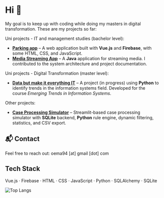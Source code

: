 
# Hi 👋

My goal is to keep up with coding while doing my masters in digital transformation. These are my projects so far:

Uni projects - IT and management studies (bachelor level):
-  **[Parking app](https://github.com/Marisolos/APP200v-Team-08)** – A web application built with **Vue.js** and **Firebase**, with some HTML, CSS, and JavaScript.
-  **[Media Streaming App](https://github.com/agyCoding/Objetorientert-Analyse-Design)** – A **Java** application for streaming media. I contributed to the system architecture and project documentation.

Uni projects - Digital Transformation (master level):
-  **[Data but make it everything IT](https://github.com/Marisolos/DataButMakeitEverythingIT)** – A project (in progress) using **Python** to identify trends in the information systems field. Developed for the course _Emerging Trends in Information Systems_.

Other projects:
-  **[Case Processing Simulator](https://github.com/Marisolos/saksbehandlingssimulator)** – Streamlit-based case processing simulator with **SQLite** backend, **Python** rule engine, dynamic filtering, statistics, and CSV export.

## 📬 Contact
Feel free to reach out: oema94 [at] gmail [dot] com


## Tech Stack

Vue.js · Firebase · HTML · CSS · JavaScript · Python · SQLAlchemy · SQLite

![Top Langs](https://github-readme-stats.vercel.app/api/top-langs/?username=Marisolos&layout=compact&theme=dark)

